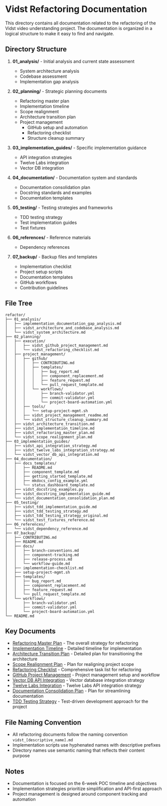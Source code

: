 # Vidst Refactoring Documentation

This directory contains all documentation related to the refactoring of the Vidst video understanding project. The documentation is organized in a logical structure to make it easy to find and navigate.

## Directory Structure

1. **01_analysis/** - Initial analysis and current state assessment
   - System architecture analysis
   - Codebase assessment
   - Implementation gap analysis

2. **02_planning/** - Strategic planning documents
   - Refactoring master plan
   - Implementation timeline
   - Scope realignment
   - Architecture transition plan
   - Project management
     - GitHub setup and automation
     - Refactoring checklist
     - Structure cleanup summary

3. **03_implementation_guides/** - Specific implementation guidance
   - API integration strategies
   - Twelve Labs integration
   - Vector DB integration

4. **04_documentation/** - Documentation system and standards
   - Documentation consolidation plan
   - Docstring standards and examples
   - Documentation templates

5. **05_testing/** - Testing strategies and frameworks
   - TDD testing strategy
   - Test implementation guides
   - Test fixtures

6. **06_references/** - Reference materials
   - Dependency references

7. **07_backup/** - Backup files and templates
   - Implementation checklist
   - Project setup scripts
   - Documentation templates
   - GitHub workflows
   - Contribution guidelines

## File Tree

```
refactor/
├── 01_analysis/
│   ├── implementation_documentation_gap_analysis.md
│   ├── vidst_architecture_and_codebase_analysis.md
│   └── vidst_system_architecture.md
├── 02_planning/
│   ├── execution/
│   │   ├── vidst_github_project_management.md
│   │   └── vidst_refactoring_checklist.md
│   ├── project_management/
│   │   ├── github/
│   │   │   ├── CONTRIBUTING.md
│   │   │   ├── templates/
│   │   │   │   ├── bug_report.md
│   │   │   │   ├── component_replacement.md
│   │   │   │   ├── feature_request.md
│   │   │   │   └── pull_request_template.md
│   │   │   └── workflows/
│   │   │       ├── branch-validator.yml
│   │   │       ├── commit-validator.yml
│   │   │       └── project-board-automation.yml
│   │   ├── tools/
│   │   │   └── setup-project-mgmt.sh
│   │   ├── vidst_project_management_readme.md
│   │   └── vidst_structure_cleanup_summary.md
│   ├── vidst_architecture_transition.md
│   ├── vidst_implementation_timeline.md
│   ├── vidst_refactoring_master_plan.md
│   └── vidst_scope_realignment_plan.md
├── 03_implementation_guides/
│   ├── vidst_api_integration_strategy.md
│   ├── vidst_twelve_labs_integration_strategy.md
│   └── vidst_vector_db_api_integration.md
├── 04_documentation/
│   ├── docs_templates/
│   │   ├── README.md
│   │   ├── component_template.md
│   │   ├── getting_started_template.md
│   │   ├── mkdocs_config_example.yml
│   │   └── status_dashboard_template.md
│   ├── vidst_docstring_examples.py
│   ├── vidst_docstring_implementation_guide.md
│   └── vidst_documentation_consolidation_plan.md
├── 05_testing/
│   ├── vidst_tdd_implementation_guide.md
│   ├── vidst_tdd_testing_strategy.md
│   ├── vidst_tdd_testing_strategy_original.md
│   └── vidst_test_fixtures_reference.md
├── 06_references/
│   └── vidst_dependency_reference.md
├── 07_backup/
│   ├── CONTRIBUTING.md
│   ├── README.md
│   ├── docs/
│   │   ├── branch-conventions.md
│   │   ├── component-tracking.md
│   │   ├── release-process.md
│   │   └── workflow-guide.md
│   ├── implementation-checklist.md
│   ├── setup-project-mgmt.sh
│   ├── templates/
│   │   ├── bug_report.md
│   │   ├── component_replacement.md
│   │   ├── feature_request.md
│   │   └── pull_request_template.md
│   └── workflows/
│       ├── branch-validator.yml
│       ├── commit-validator.yml
│       └── project-board-automation.yml
└── README.md
```

## Key Documents

- [Refactoring Master Plan](./02_planning/vidst_refactoring_master_plan.md) - The overall strategy for refactoring
- [Implementation Timeline](./02_planning/vidst_implementation_timeline.md) - Detailed timeline for implementation
- [Architecture Transition Plan](./02_planning/vidst_architecture_transition.md) - Detailed plan for transitioning the architecture
- [Scope Realignment Plan](./02_planning/vidst_scope_realignment_plan.md) - Plan for realigning project scope
- [Refactoring Checklist](./02_planning/execution/vidst_refactoring_checklist.md) - Comprehensive task list for refactoring
- [GitHub Project Management](./02_planning/project_management/vidst_project_management_readme.md) - Project management setup and workflow
- [Vector DB API Integration](./03_implementation_guides/vidst_vector_db_api_integration.md) - Vector database integration strategy
- [Twelve Labs Integration](./03_implementation_guides/vidst_twelve_labs_integration_strategy.md) - Twelve Labs API integration strategy
- [Documentation Consolidation Plan](./04_documentation/vidst_documentation_consolidation_plan.md) - Plan for streamlining documentation
- [TDD Testing Strategy](./05_testing/vidst_tdd_testing_strategy.md) - Test-driven development approach for the project

## File Naming Convention

- All refactoring documents follow the naming convention `vidst_[descriptive_name].md`
- Implementation scripts use hyphenated names with descriptive prefixes
- Directory names use semantic naming that reflects their content purpose

## Notes

- Documentation is focused on the 6-week POC timeline and objectives
- Implementation strategies prioritize simplification and API-first approach
- Project management is designed around component tracking and automation
